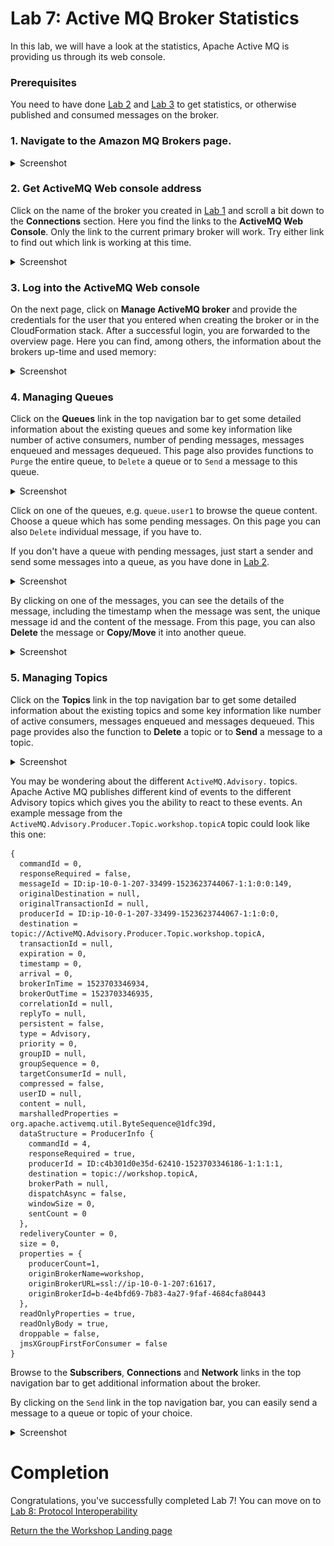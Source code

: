 # Lab 7: Active MQ Broker Statistics

In this lab, we will have a look at the statistics, Apache Active MQ is providing us through its web console.

### Prerequisites
You need to have done [Lab 2](/labs/lab-2.md) and [Lab 3](/labs/lab-3.md) to get statistics, or otherwise published and consumed messages on the broker. 

### 1. Navigate to the Amazon MQ Brokers page.
<details><summary>Screenshot</summary><p>

![Amazon MQ workshop Lab 7 step 1](/images/amazon-mq-broker-overview.png)

</p></details><p/>


### 2. Get ActiveMQ Web console address

Click on the name of the broker you created in [Lab 1](/labs/lab-1.md) and scroll a bit down to the **Connections** section. Here you find the links to the **ActiveMQ Web Console**. Only the link to the current primary broker will work. Try either link to find out which link is working at this time.

<details><summary>Screenshot</summary><p>

![Amazon MQ workshop Lab 7 step 2](/images/broker-statistics-Step2.png)

</p></details><p/>


### 3. Log into the ActiveMQ Web console

On the next page, click on **Manage ActiveMQ broker** and provide the credentials for the user that you entered when creating the broker or in the CloudFormation stack. After a successful login, you are forwarded to the overview page. Here you can find, among others, the information about the brokers up-time and used memory:

<details><summary>Screenshot</summary><p>

![Amazon MQ workshop Lab 7 step 3](/images/broker-statistics-Step3.png)

</p></details><p/>

### 4. Managing Queues

Click on the **Queues** link in the top navigation bar to get some detailed information about the existing queues and some key information like number of active consumers, number of pending messages, messages enqueued and messages dequeued. This page also provides functions to `Purge` the entire queue, to `Delete` a queue or to `Send` a message to this queue.

<details><summary>Screenshot</summary><p>

![Amazon MQ workshop Lab 7 step 4](/images/broker-statistics-Step4.png)

</p></details><p/>


Click on one of the queues, e.g. `queue.user1` to browse the queue content. Choose a queue which has some pending messages. On this page you can also `Delete` individual message, if you have to.

If you don't have a queue with pending messages, just start a sender and send some messages into a queue, as you have done in [Lab 2](/labs/lab-2.md).

<details><summary>Screenshot</summary><p>

![Amazon MQ workshop Lab 7 step 5](/images/broker-statistics-Step5.png)

</p></details><p/>

By clicking on one of the messages, you can see the details of the message, including the timestamp when the message was sent, the unique message id and the content of the message. From this page, you can also **Delete** the message or **Copy/Move** it into another queue.

<details><summary>Screenshot</summary><p>

![Amazon MQ workshop Lab 7 step 6](/images/broker-statistics-Step6.png)

</p></details><p/>

### 5. Managing Topics

Click on the **Topics** link in the top navigation bar to get some detailed information about the existing topics and some key information like number of active consumers, messages enqueued and messages dequeued. This page provides also the function to **Delete** a topic or to **Send** a message to a topic.

<details><summary>Screenshot</summary><p>

![Amazon MQ workshop Lab 7 step 7](/images/broker-statistics-Step7.png)

</p></details><p/>

You may be wondering about the different `ActiveMQ.Advisory.` topics. Apache Active MQ publishes different kind of events to the different Advisory topics which gives you the ability to react to these events. An example message from the `ActiveMQ.Advisory.Producer.Topic.workshop.topicA` topic could look like this one:

```
{
  commandId = 0,
  responseRequired = false,
  messageId = ID:ip-10-0-1-207-33499-1523623744067-1:1:0:0:149,
  originalDestination = null,
  originalTransactionId = null,
  producerId = ID:ip-10-0-1-207-33499-1523623744067-1:1:0:0,
  destination = topic://ActiveMQ.Advisory.Producer.Topic.workshop.topicA,
  transactionId = null,
  expiration = 0,
  timestamp = 0,
  arrival = 0,
  brokerInTime = 1523703346934,
  brokerOutTime = 1523703346935,
  correlationId = null,
  replyTo = null,
  persistent = false,
  type = Advisory,
  priority = 0,
  groupID = null,
  groupSequence = 0,
  targetConsumerId = null,
  compressed = false,
  userID = null,
  content = null,
  marshalledProperties = org.apache.activemq.util.ByteSequence@1dfc39d,
  dataStructure = ProducerInfo {
    commandId = 4,
    responseRequired = true,
    producerId = ID:c4b301d0e35d-62410-1523703346186-1:1:1:1,
    destination = topic://workshop.topicA,
    brokerPath = null,
    dispatchAsync = false,
    windowSize = 0,
    sentCount = 0
  },
  redeliveryCounter = 0,
  size = 0,
  properties = {
    producerCount=1,
    originBrokerName=workshop,
    originBrokerURL=ssl://ip-10-0-1-207:61617,
    originBrokerId=b-4e4bfd69-7b83-4a27-9faf-4684cfa80443
  },
  readOnlyProperties = true,
  readOnlyBody = true,
  droppable = false,
  jmsXGroupFirstForConsumer = false
}
```

Browse to the **Subscribers**, **Connections** and **Network** links in the top navigation bar to get additional information about the broker.

By clicking on the `Send` link in the top navigation bar, you can easily send a message to a queue or topic of your choice.

<details><summary>Screenshot</summary><p>

![Amazon MQ workshop Lab 7 step 10](/images/broker-statistics-Step10.png)

</p></details><p/>

# Completion

Congratulations, you've successfully completed Lab 7! You can move on to [Lab 8: Protocol Interoperability](/labs/lab-8.md)

[Return the the Workshop Landing page](/README.md)